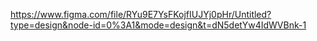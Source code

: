 https://www.figma.com/file/RYu9E7YsFKojfIUJYj0pHr/Untitled?type=design&node-id=0%3A1&mode=design&t=dN5detYw4IdWVBnk-1

